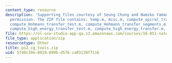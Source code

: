 ```yaml
---
content_type: resource
description: 'Supporting files courtesy of Seung Chung and Namiko Yamamoto. Used with
  permission. The ZIP file contains: temp.m, misc.m, compute_spiral_transfer.m, compute_impulsive_Delta_V_max.m,
  compute_Hohmann_transfer_test.m, compute_Hohmann_transfer_segments.m, compute_Hohmann_transfer.m,
  compute_high_energy_transfer_test.m, compute_high_energy_transfer.m, and compute_Delta_V_max_test.m.'
file: https://ol-ocw-studio-app-qa.s3.amazonaws.com/courses/16-851-satellite-engineering-fall-2003/5f40c20e8810099bd576ca03139f7116_ps2_cg_tools.zip
file_type: application/zip
resourcetype: Other
title: ps2_cg_tools.zip
uid: 5f40c20e-8810-099b-d576-ca03139f7116
---
```

